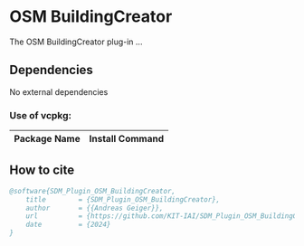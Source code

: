 # OSM BuildingCreator
The OSM BuildingCreator plug-in ...


## Dependencies

No external dependencies

### Use of vcpkg:

|Package Name         |Install Command                            |
|:---                 |:---                                       |

## How to cite

```bibtex
@software{SDM_Plugin_OSM_BuildingCreator,
	title        = {SDM_Plugin_OSM_BuildingCreator},
	author       = {{Andreas Geiger}},
	url          = {https://github.com/KIT-IAI/SDM_Plugin_OSM_BuildingCreator},
	date         = {2024}
}
```
